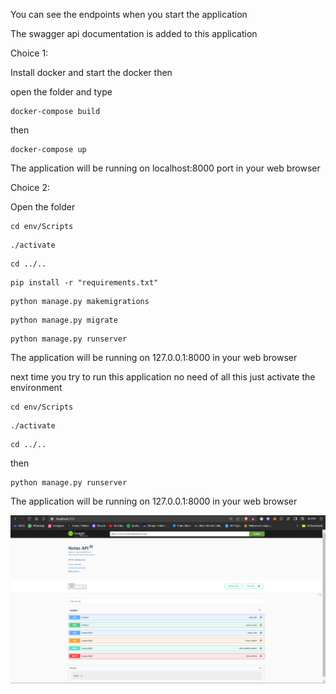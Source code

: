 You can see the endpoints when you start the application

The swagger api documentation is added to this application

Choice 1:

Install docker and start the docker then

open the folder and type

```shell
docker-compose build
```

then 

```shell
docker-compose up
```

The application will be running on localhost:8000 port in your web browser


Choice 2:

Open the folder

```shell
cd env/Scripts
```

```shell
./activate
```

```shell
cd ../..
```

```shell
pip install -r "requirements.txt"
```

```shell
python manage.py makemigrations
```

```shell
python manage.py migrate
```

```shell
python manage.py runserver
```

The application will be running on 127.0.0.1:8000 in your web browser


next time you try to run this application no need of all this just activate the environment

```shell
cd env/Scripts
```

```shell
./activate
```

```shell
cd ../..
```

then

```shell
python manage.py runserver
```

The application will be running on 127.0.0.1:8000 in your web browser

![alt text](image.png)